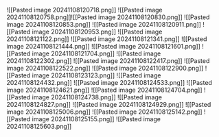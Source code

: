 ![[Pasted image 20241108120718.png]]
![[Pasted image 20241108120758.png]]![[Pasted image 20241108120830.png]]
![[Pasted image 20241108120853.png]]
![[Pasted image 20241108120911.png]]
![[Pasted image 20241108120953.png]]
![[Pasted image 20241108121122.png]]
![[Pasted image 20241108121341.png]]
![[Pasted image 20241108121444.png]]
![[Pasted image 20241108121601.png]]
![[Pasted image 20241108121704.png]]
![[Pasted image 20241108122302.png]]
![[Pasted image 20241108122417.png]]
![[Pasted image 20241108122522.png]]
![[Pasted image 20241108122900.png]]
![[Pasted image 20241108123123.png]]
![[Pasted image 20241108124432.png]]
![[Pasted image 20241108124533.png]]
![[Pasted image 20241108124621.png]]
![[Pasted image 20241108124704.png]]
![[Pasted image 20241108124738.png]]
![[Pasted image 20241108124827.png]]
![[Pasted image 20241108124929.png]]
![[Pasted image 20241108125006.png]]
![[Pasted image 20241108125142.png]]
![[Pasted image 20241108125155.png]]
![[Pasted image 20241108125603.png]]
